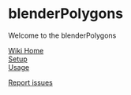 # blenderPolygons

Welcome to the blenderPolygons

[Wiki Home](https://github.com/s-leger/blenderPolygons/wiki)   
[Setup](https://github.com/s-leger/blenderPolygons/wiki/Setup)   
[Usage](https://github.com/s-leger/blenderPolygons/wiki/Usage)   

[Report issues](https://github.com/s-leger/blenderPolygons/issues)  
